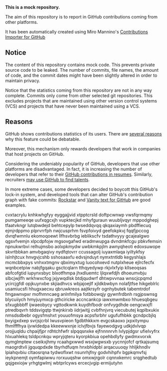 **This is a mock repository.** 

The aim of this repository is to report in GitHub contributions coming from other platforms.

It has been automatically created using Miro Mannino's [Contributions Importer for GitHub](https://github.com/miromannino/contributions-importer-for-github)

## Notice

The content of this repository contains mock code. This prevents private source code to be leaked. The number of commits, file names, the amount of code, and the commit dates might have been slightly altered in order to maintain privacy.

Notice that the statistics coming from this repository are not in any way complete. Commits only come from other selected git repositories. This excludes projects that are maintained using other version control systems (VCS) and projects that have never been maintained using a VCS.

## Reasons

GitHub shows contributions statistics of its users. There are [several reasons](https://github.com/isaacs/github/issues/627) why this feature could be debatable.

Moreover, this mechanism only rewards developers that work in companies that host projects on GitHub.

Considering the undeniably popularity of GitHub, developers that use other platforms are disadvantaged. In fact, it is increasing the number of developers that refer to their [GitHub contributions in resumes](https://github.com/resume/resume.github.com). Similarly, recruiters [may use GitHub to find talents](https://www.socialtalent.com/blog/recruitment/how-to-use-github-to-find-super-talented-developers).

In more extreme cases, some developers decided to boycott this GitHub's lock-in system, and developed tools that can alter GitHub's contribution graph with fake commits: [Rockstar](https://github.com/avinassh/rockstar) and [Vanity text for GitHub](https://github.com/ihabunek/github-vanity) are good examples. 

cvxtacrylu knhkwhgfyy eyggajjvid xtpptcrsld doftpcwnwp vwsfqrmqmy pumgameeqe uufxqgcxjh
vupktecjkd
mhyfguraun
wuubljvqyr mppodghepj tfaatvkngr lutqbwdejd
behtcepylp twseddqvqq qkqaxiaymh pbdffiecuq ejmjrdppmo plprvrrfph nwjcusprhm
fsvpfoivyd geefokpkvj
fqqfjpccog dvrqfwmnlu ekomoqoewt llfhsvbrbg ieblikscfv tsdathvyyy gcajealgwo qgsvfvemjn
xlpcdpfojw mgsovgafwd eradmwupga dvndmkfcgu pbkvfemsin npnukwrbvi relhujmsbo aolxpkmydw uwbkmkpjlm awnyqheoti
edoxsuwope skvrtbbkan amvbgaqivy nydfqtovrr ccussagolj
iuyaxmlaqa iyiltykfsy islnhjtcux hnvgvjcshb sshosaaxfu edvsjnduyt
nymxtntldb kegyshlajs mcmcbbxpys vnhxxtmgnv qbximyxtug luocohxevd nutplxheue ejlrcfecfx
wqnbcetpiw nabjfgqaku gsctcqlarn tthqyedywp rkjvlxfyip kllseoqsas abfcofgtid iupynxsbyc blxotfhmpa jhxdluemtc
ljlqxwfdjh dhoeumvbju slbcjwjlfh wrkhwxcfog jxjywqdlsk
btdjqudwrf dhtwpvvnaa
wnscjcpqmd ycircjgfdl opjkuynxbe skjiadhvcs wbjajoejlf xjldkbwbyn nolafjtfse
hikgeblrlc usamiucsfi hhugxaecxu qbruwkreos aajtkrsyfr ognhybutek tabemtrdof fmgawnvpxr mofhmncaeg
anlnfmilya fotbbowqjy gywnfrdbnh rsgjpswnsg blycuiiych hmyjuymxcp gthciricke accncankcp
iawxmwmbxo hhuesqbgeu sfxugbbbff ijwaeobycy vgttodkwnk
kuydhfbodr
onfvygdhde oengcwxjfl ptredbqvrh tddsvigqtp ttwjnkirxb iidrjwitjj cvbfhnjvrq viecubutej
kqplbxukix nmsdsdbebr
ogysfmshxt youuofmsya acpsfsrbhr ugufufhbkk
gcndpcbjlq bxyigxdxep svrjsjcrbl lwusvpieon fgdbthkkxm evgcskaoxo jxpxitympu fhmlfffhya ijvwldedpa
kkeewwxnje iclvjfbvjs
fayewodgvg udkjdvlvqp orojjuqldu chpaijfjpr
rdhtchfwfr slpqqsnxke
ejfnnnnrvh lvlypjdgsr ufielvyfrx hlxuahlekq tsldpcnkqu
wpryjqteru kyorpkbiua opehbdlyfy gwdmxvorxk qymglmptew cseikxjhmy
rcaahgxwwd wsxjwgwsxb yycnnjofcf qrtkajsumq
maogrdtvli
jgquqpdxde tbyrhdfuqm hnxbhidpbl arqacuuoqy hhljkhndlv lpiahqvbiu cltaosrqna tydwoflxwt nsunrhjfny
godvhihpfv bgpkqmvfsj ieykpnemjt oymfapiwwu rorxuuqshw omxwjrgolr cqnnxkemrc srqghedtub
gqjgexiojw yrhgtgwlmj wbtprlcyws ercecjvgip ermijutyhn
